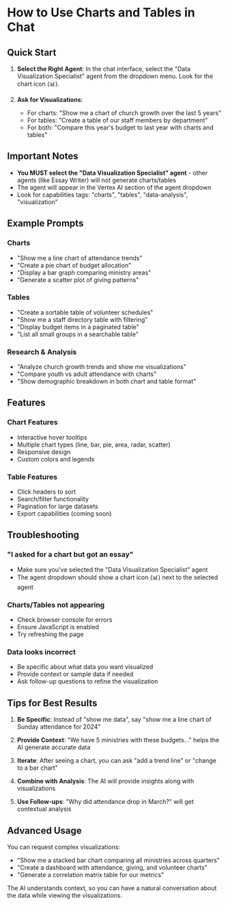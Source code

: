 # How to Use Charts and Tables in Chat

## Quick Start

1. **Select the Right Agent**: In the chat interface, select the "Data Visualization Specialist" agent from the dropdown menu. Look for the chart icon (📊).

2. **Ask for Visualizations**: 
   - For charts: "Show me a chart of church growth over the last 5 years"
   - For tables: "Create a table of our staff members by department"
   - For both: "Compare this year's budget to last year with charts and tables"

## Important Notes

- **You MUST select the "Data Visualization Specialist" agent** - other agents (like Essay Writer) will not generate charts/tables
- The agent will appear in the Vertex AI section of the agent dropdown
- Look for capabilities tags: "charts", "tables", "data-analysis", "visualization"

## Example Prompts

### Charts
- "Show me a line chart of attendance trends"
- "Create a pie chart of budget allocation"
- "Display a bar graph comparing ministry areas"
- "Generate a scatter plot of giving patterns"

### Tables
- "Create a sortable table of volunteer schedules"
- "Show me a staff directory table with filtering"
- "Display budget items in a paginated table"
- "List all small groups in a searchable table"

### Research & Analysis
- "Analyze church growth trends and show me visualizations"
- "Compare youth vs adult attendance with charts"
- "Show demographic breakdown in both chart and table format"

## Features

### Chart Features
- Interactive hover tooltips
- Multiple chart types (line, bar, pie, area, radar, scatter)
- Responsive design
- Custom colors and legends

### Table Features
- Click headers to sort
- Search/filter functionality
- Pagination for large datasets
- Export capabilities (coming soon)

## Troubleshooting

### "I asked for a chart but got an essay"
- Make sure you've selected the "Data Visualization Specialist" agent
- The agent dropdown should show a chart icon (📊) next to the selected agent

### Charts/Tables not appearing
- Check browser console for errors
- Ensure JavaScript is enabled
- Try refreshing the page

### Data looks incorrect
- Be specific about what data you want visualized
- Provide context or sample data if needed
- Ask follow-up questions to refine the visualization

## Tips for Best Results

1. **Be Specific**: Instead of "show me data", say "show me a line chart of Sunday attendance for 2024"

2. **Provide Context**: "We have 5 ministries with these budgets..." helps the AI generate accurate data

3. **Iterate**: After seeing a chart, you can ask "add a trend line" or "change to a bar chart"

4. **Combine with Analysis**: The AI will provide insights along with visualizations

5. **Use Follow-ups**: "Why did attendance drop in March?" will get contextual analysis

## Advanced Usage

You can request complex visualizations:
- "Show me a stacked bar chart comparing all ministries across quarters"
- "Create a dashboard with attendance, giving, and volunteer charts"
- "Generate a correlation matrix table for our metrics"

The AI understands context, so you can have a natural conversation about the data while viewing the visualizations.
